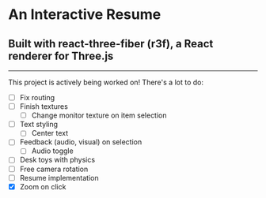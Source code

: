 # An Interactive Resume 
## Built with react-three-fiber (r3f), a React renderer for Three.js
---
This project is actively being worked on! There's a lot to do:

- [ ] Fix routing
- [ ] Finish textures
    - [ ] Change monitor texture on item selection
- [ ] Text styling
    - [ ] Center text
- [ ] Feedback (audio, visual) on selection
    - [ ] Audio toggle
- [ ] Desk toys with physics
- [ ] Free camera rotation
- [ ] Resume implementation
- [x] Zoom on click